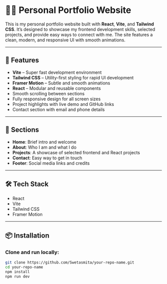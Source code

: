 # 🧑‍💻 Personal Portfolio Website

This is my personal portfolio website built with **React**, **Vite**, and **Tailwind CSS**. It’s designed to showcase my frontend development skills, selected projects, and provide easy ways to connect with me. The site features a clean, modern, and responsive UI with smooth animations.

---

## 🚀 Features
-  **Vite** – Super fast development environment
-  **Tailwind CSS** – Utility-first styling for rapid UI development
-  **Framer Motion** – Subtle and smooth animations
-  **React** – Modular and reusable components
-  Smooth scrolling between sections
-  Fully responsive design for all screen sizes
-  Project highlights with live demo and GitHub links
-  Contact section with email and phone details

---

## 📁 Sections

- **Home**: Brief intro and welcome
- **About**: Who I am and what I do
- **Projects**: A showcase of selected frontend and React projects
- **Contact**: Easy way to get in touch
- **Footer**: Social media links and credits

---

## 🛠️ Tech Stack

- React
- Vite
- Tailwind CSS
- Framer Motion

---

## 📦 Installation

### Clone and run locally:

```bash
git clone https://github.com/Swetasmita/your-repo-name.git
cd your-repo-name
npm install
npm run dev
